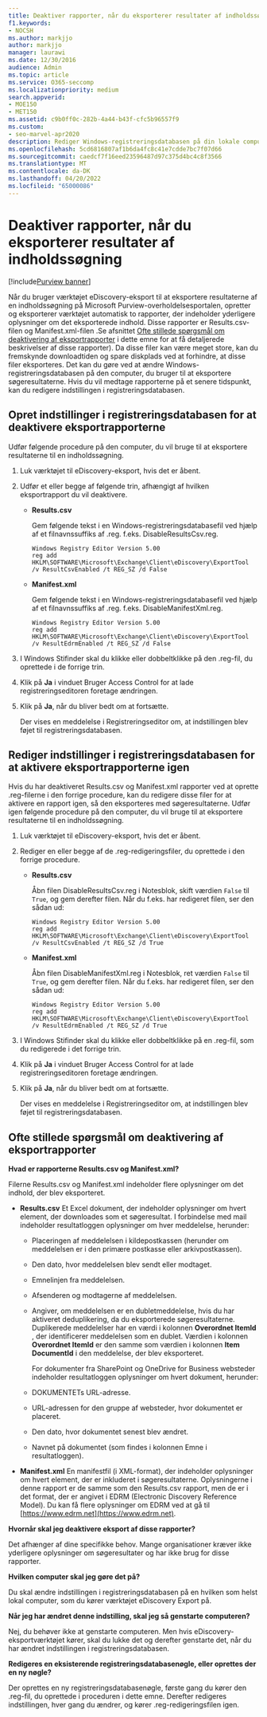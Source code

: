 ```yaml
---
title: Deaktiver rapporter, når du eksporterer resultater af indholdssøgning
f1.keywords:
- NOCSH
ms.author: markjjo
author: markjjo
manager: laurawi
ms.date: 12/30/2016
audience: Admin
ms.topic: article
ms.service: O365-seccomp
ms.localizationpriority: medium
search.appverid:
- MOE150
- MET150
ms.assetid: c9b0ff0c-282b-4a44-b43f-cfc5b96557f9
ms.custom:
- seo-marvel-apr2020
description: Rediger Windows-registreringsdatabasen på din lokale computer for at deaktivere rapporter, når du eksporterer resultaterne af en indholdssøgning fra Microsoft Purview-overholdelsesportalen.
ms.openlocfilehash: 5cd6816807af1b6da4fc8c41e7cdde7bc7f07d66
ms.sourcegitcommit: caedcf7f16eed23596487d97c375d4bc4c8f3566
ms.translationtype: MT
ms.contentlocale: da-DK
ms.lasthandoff: 04/20/2022
ms.locfileid: "65000086"
---
```

# <a name="disable-reports-when-you-export-content-search-results"></a>Deaktiver rapporter, når du eksporterer resultater af indholdssøgning

[!include[Purview banner](../includes/purview-rebrand-banner.md)]

Når du bruger værktøjet eDiscovery-eksport til at eksportere resultaterne af en indholdssøgning på Microsoft Purview-overholdelsesportalen, opretter og eksporterer værktøjet automatisk to rapporter, der indeholder yderligere oplysninger om det eksporterede indhold. Disse rapporter er Results.csv-filen og Manifest.xml-filen .Se afsnittet [Ofte stillede spørgsmål om deaktivering af eksportrapporter](#frequently-asked-questions-about-disabling-export-reports) i dette emne for at få detaljerede beskrivelser af disse rapporter). Da disse filer kan være meget store, kan du fremskynde downloadtiden og spare diskplads ved at forhindre, at disse filer eksporteres. Det kan du gøre ved at ændre Windows-registreringsdatabasen på den computer, du bruger til at eksportere søgeresultaterne. Hvis du vil medtage rapporterne på et senere tidspunkt, kan du redigere indstillingen i registreringsdatabasen. 
  
## <a name="create-registry-settings-to-disable-the-export-reports"></a>Opret indstillinger i registreringsdatabasen for at deaktivere eksportrapporterne

Udfør følgende procedure på den computer, du vil bruge til at eksportere resultaterne til en indholdssøgning.
  
1. Luk værktøjet til eDiscovery-eksport, hvis det er åbent.
    
2. Udfør et eller begge af følgende trin, afhængigt af hvilken eksportrapport du vil deaktivere.
    
    - **Results.csv**
    
      Gem følgende tekst i en Windows-registreringsdatabasefil ved hjælp af et filnavnssuffiks af .reg. f.eks. DisableResultsCsv.reg.
    
      ```text
      Windows Registry Editor Version 5.00
      reg add HKLM\SOFTWARE\Microsoft\Exchange\Client\eDiscovery\ExportTool /v ResultCsvEnabled /t REG_SZ /d False 
      ```

    - **Manifest.xml**
    
      Gem følgende tekst i en Windows-registreringsdatabasefil ved hjælp af et filnavnssuffiks af .reg. f.eks. DisableManifestXml.reg.
    
      ```text
      Windows Registry Editor Version 5.00
      reg add HKLM\SOFTWARE\Microsoft\Exchange\Client\eDiscovery\ExportTool /v ResultEdrmEnabled /t REG_SZ /d False 
      ```

3. I Windows Stifinder skal du klikke eller dobbeltklikke på den .reg-fil, du oprettede i de forrige trin.
    
4. Klik på **Ja** i vinduet Bruger Access Control for at lade registreringseditoren foretage ændringen. 
    
5. Klik på **Ja**, når du bliver bedt om at fortsætte.
    
    Der vises en meddelelse i Registreringseditor om, at indstillingen blev føjet til registreringsdatabasen.
  
## <a name="edit-registry-settings-to-re-enable-the-export-reports"></a>Rediger indstillinger i registreringsdatabasen for at aktivere eksportrapporterne igen

Hvis du har deaktiveret Results.csv og Manifest.xml rapporter ved at oprette .reg-filerne i den forrige procedure, kan du redigere disse filer for at aktivere en rapport igen, så den eksporteres med søgeresultaterne. Udfør igen følgende procedure på den computer, du vil bruge til at eksportere resultaterne til en indholdssøgning.
  
1. Luk værktøjet til eDiscovery-eksport, hvis det er åbent.
    
2. Rediger en eller begge af de .reg-redigeringsfiler, du oprettede i den forrige procedure.
    
    - **Results.csv**
    
        Åbn filen DisableResultsCsv.reg i Notesblok, skift værdien  `False` til  `True`, og gem derefter filen. Når du f.eks. har redigeret filen, ser den sådan ud:
    
        ```text
        Windows Registry Editor Version 5.00
      reg add HKLM\SOFTWARE\Microsoft\Exchange\Client\eDiscovery\ExportTool /v ResultCsvEnabled /t REG_SZ /d True
        ```

    - **Manifest.xml**
    
        Åbn filen DisableManifestXml.reg i Notesblok, ret værdien  `False` til  `True`, og gem derefter filen. Når du f.eks. har redigeret filen, ser den sådan ud:
    
      ```text
      Windows Registry Editor Version 5.00
      reg add HKLM\SOFTWARE\Microsoft\Exchange\Client\eDiscovery\ExportTool /v ResultEdrmEnabled /t REG_SZ /d True
      ```

3. I Windows Stifinder skal du klikke eller dobbeltklikke på en .reg-fil, som du redigerede i det forrige trin.
    
4. Klik på **Ja** i vinduet Bruger Access Control for at lade registreringseditoren foretage ændringen. 
    
5. Klik på **Ja**, når du bliver bedt om at fortsætte.
    
    Der vises en meddelelse i Registreringseditor om, at indstillingen blev føjet til registreringsdatabasen.
  
## <a name="frequently-asked-questions-about-disabling-export-reports"></a>Ofte stillede spørgsmål om deaktivering af eksportrapporter

 **Hvad er rapporterne Results.csv og Manifest.xml?**
  
Filerne Results.csv og Manifest.xml indeholder flere oplysninger om det indhold, der blev eksporteret.
  
- **Results.csv** Et Excel dokument, der indeholder oplysninger om hvert element, der downloades som et søgeresultat. I forbindelse med mail indeholder resultatloggen oplysninger om hver meddelelse, herunder: 
    
  - Placeringen af meddelelsen i kildepostkassen (herunder om meddelelsen er i den primære postkasse eller arkivpostkassen).
    
  - Den dato, hvor meddelelsen blev sendt eller modtaget.
    
  - Emnelinjen fra meddelelsen.
    
  - Afsenderen og modtagerne af meddelelsen.
    
  - Angiver, om meddelelsen er en dubletmeddelelse, hvis du har aktiveret deduplikering, da du eksporterede søgeresultaterne. Duplikerede meddelelser har en værdi i kolonnen **Overordnet ItemId** , der identificerer meddelelsen som en dublet. Værdien i kolonnen **Overordnet ItemId** er den samme som værdien i kolonnen **Item DocumentId** i den meddelelse, der blev eksporteret. 
    
    For dokumenter fra SharePoint og OneDrive for Business websteder indeholder resultatloggen oplysninger om hvert dokument, herunder:
    
  - DOKUMENTETs URL-adresse.
    
  - URL-adressen for den gruppe af websteder, hvor dokumentet er placeret.
    
  - Den dato, hvor dokumentet senest blev ændret.
    
  - Navnet på dokumentet (som findes i kolonnen Emne i resultatloggen).
    
- **Manifest.xml** En manifestfil (i XML-format), der indeholder oplysninger om hvert element, der er inkluderet i søgeresultaterne. Oplysningerne i denne rapport er de samme som den Results.csv rapport, men de er i det format, der er angivet i EDRM (Electronic Discovery Reference Model). Du kan få flere oplysninger om EDRM ved at gå til [https://www.edrm.net](https://www.edrm.net).
    
 **Hvornår skal jeg deaktivere eksport af disse rapporter?**
  
Det afhænger af dine specifikke behov. Mange organisationer kræver ikke yderligere oplysninger om søgeresultater og har ikke brug for disse rapporter.
  
 **Hvilken computer skal jeg gøre det på?**
  
 Du skal ændre indstillingen i registreringsdatabasen på en hvilken som helst lokal computer, som du kører værktøjet eDiscovery Export på. 
  
 **Når jeg har ændret denne indstilling, skal jeg så genstarte computeren?**
  
Nej, du behøver ikke at genstarte computeren. Men hvis eDiscovery-eksportværktøjet kører, skal du lukke det og derefter genstarte det, når du har ændret indstillingen i registreringsdatabasen.
  
 **Redigeres en eksisterende registreringsdatabasenøgle, eller oprettes der en ny nøgle?**
  
Der oprettes en ny registreringsdatabasenøgle, første gang du kører den .reg-fil, du oprettede i proceduren i dette emne. Derefter redigeres indstillingen, hver gang du ændrer, og kører .reg-redigeringsfilen igen.
